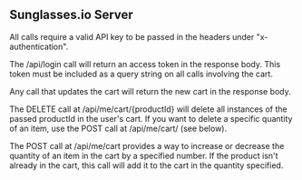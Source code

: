 ## Sunglasses.io Server

All calls require a valid API key to be passed in the headers under "x-authentication".

The /api/login call will return an access token in the response body. This token must be included as a query string on all calls involving the cart.

Any call that updates the cart will return the new cart in the response body.

The DELETE call at /api/me/cart/{productId} will delete all instances of the passed productId in the user's cart. If you want to delete a specific quantity of an item, use the POST call at /api/me/cart/ (see below).

The POST call at /api/me/cart provides a way to increase or decrease the quantity of an item in the cart by a specified number. If the product isn't already in the cart, this call will add it to the cart in the quantity specified.


